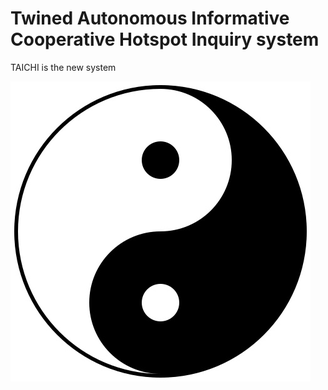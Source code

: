 # Twined Autonomous Informative Cooperative Hotspot Inquiry system

TAICHI is the new system

![YINYANG](/fig/yinyang.jpg)
